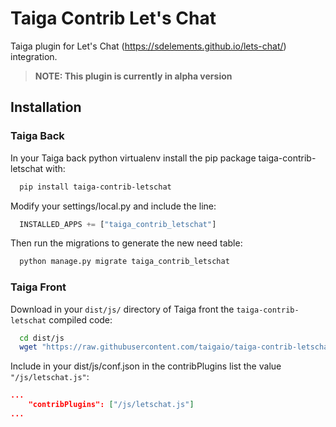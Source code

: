Taiga Contrib Let's Chat
========================

Taiga plugin for Let's Chat (https://sdelements.github.io/lets-chat/) integration.

> **NOTE: This plugin is currently in alpha version**

Installation
------------

### Taiga Back

In your Taiga back python virtualenv install the pip package taiga-contrib-letschat with:

```bash
  pip install taiga-contrib-letschat
```

Modify your settings/local.py and include the line:

```python
  INSTALLED_APPS += ["taiga_contrib_letschat"]
```

Then run the migrations to generate the new need table:

```bash
  python manage.py migrate taiga_contrib_letschat
```

### Taiga Front

Download in your `dist/js/` directory of Taiga front the `taiga-contrib-letschat` compiled code:

```bash
  cd dist/js
  wget "https://raw.githubusercontent.com/taigaio/taiga-contrib-letschat/stable/front/dist/letschat.js"
```

Include in your dist/js/conf.json in the contribPlugins list the value `"/js/letschat.js"`:

```json
...
    "contribPlugins": ["/js/letschat.js"]
...
```
